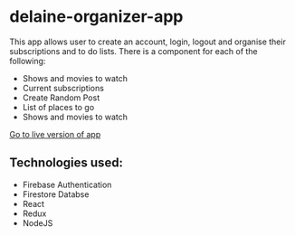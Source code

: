 # delaine-organizer-app
This app allows user to create an account, login, logout and organise their subscriptions and to do lists. There is a component for each of the following:

- Shows and movies to watch
- Current subscriptions
- Create Random Post
- List of places to go
- Shows and movies to watch

[Go to live version of app](https://delaine-organizer-app8.herokuapp.com/)

## Technologies used:
- Firebase Authentication
- Firestore Databse
- React
- Redux
- NodeJS
